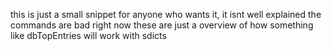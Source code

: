 this is just a small snippet for anyone who wants it, it isnt well explained 
the commands are bad right now these are just a overview of how something like dbTopEntries will work with sdicts
